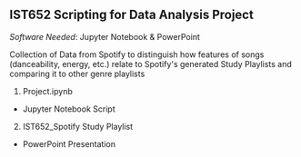 ## IST652 Scripting for Data Analysis Project ##
*Software Needed*: Jupyter Notebook & PowerPoint

Collection of Data from Spotify to distinguish how features of songs (danceability, energy, etc.) relate to Spotify's generated Study Playlists and comparing it to other genre playlists

1. Project.ipynb
  - Jupyter Notebook Script
2. IST652_Spotify Study Playlist
  - PowerPoint Presentation  
